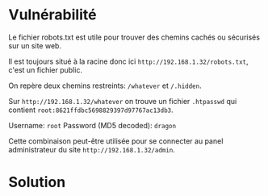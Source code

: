 # Vulnérabilité

Le fichier robots.txt est utile pour trouver des chemins cachés ou sécurisés sur un site web.

Il est toujours situé à la racine donc ici `http://192.168.1.32/robots.txt`, c'est un fichier public.

On repère deux chemins restreints: `/whatever` et `/.hidden`.

Sur  `http://192.168.1.32/whatever` on trouve un fichier `.htpasswd` qui contient `root:8621ffdbc5698829397d97767ac13db3`.

Username: `root`
Password (MD5 decoded): `dragon`

Cette combinaison peut-être utilisée pour se connecter au panel administrateur du site `http://192.168.1.32/admin`.

# Solution


